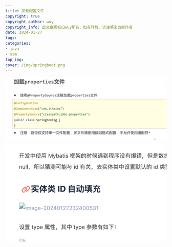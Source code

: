 ```yaml
---
title: 加载配置文件
copyright: true
copyright_author: wuy
copyright_info: 此文章版权归wuy所有，如有转载，请注明来自原作者
date: 2024-01-27
tags:
categories: 
- java
- ssm
top_img:
cover: /img/springboot.png
---
```




![image-20240120224129500](assets/image-20240120224129500.png)

![image-20240128112058561](../../img/asset/image-20240128112058561.png)
